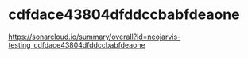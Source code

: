 # cdfdace43804dfddccbabfdeaone
https://sonarcloud.io/summary/overall?id=neojarvis-testing_cdfdace43804dfddccbabfdeaone
